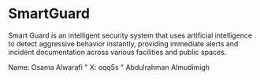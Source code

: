 # SmartGuard
Smart Guard is an intelligent security system that uses artificial intelligence to detect aggressive behavior instantly, providing immediate alerts and incident documentation across various facilities and public spaces.

Name:
Osama Alwarafi " X: oqq5s "
Abdulrahman Almudimigh
